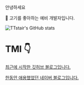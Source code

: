 
안녕하세요 

:meat_on_bone:
고기를 좋아하는 예비 개발자입니다.


![TTstair's GitHub stats](https://github-readme-stats.vercel.app/api?username=voka&show_icons=true&theme=highcontrast)


# TMI :point_down:
[최근에 시작한 깃허브 블로그입니다.](https://voka.github.io/)


[한동안 애용했었던 네이버 블로그입니다.](https://blog.naver.com/chdlswhd7)
